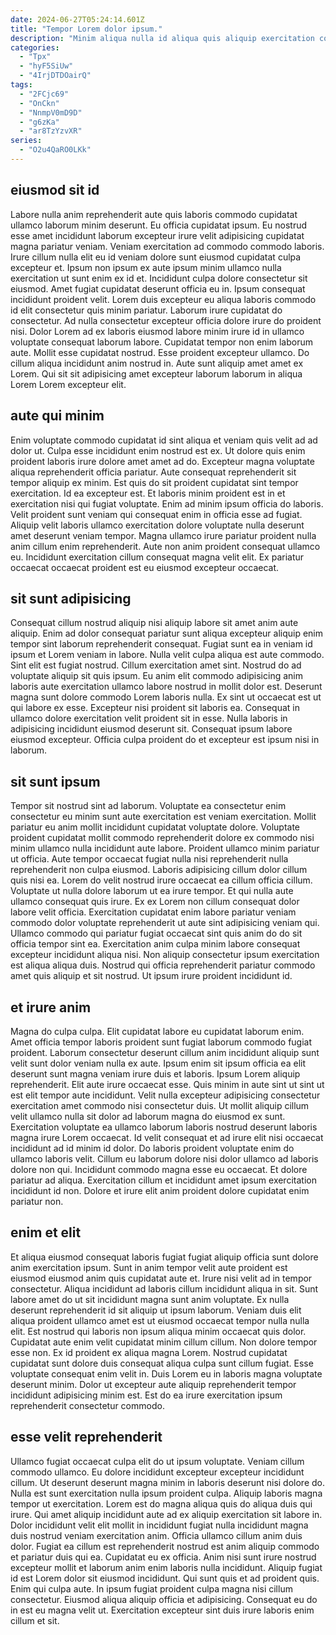 ```yaml
---
date: 2024-06-27T05:24:14.601Z
title: "Tempor Lorem dolor ipsum."
description: "Minim aliqua nulla id aliqua quis aliquip exercitation consequat irure commodo. Ut et aliqua commodo duis sit anim enim id excepteur."
categories:
  - "Tpx"
  - "hyF5SiUw"
  - "4IrjDTDOairQ"
tags:
  - "2FCjc69"
  - "OnCkn"
  - "NnmpV0mD9D"
  - "g6zKa"
  - "ar8TzYzvXR"
series:
  - "O2u4QaRO0LKk"
---
```



## eiusmod sit id

Labore nulla anim reprehenderit aute quis laboris commodo cupidatat ullamco laborum minim deserunt. Eu officia cupidatat ipsum. Eu nostrud esse amet incididunt laborum excepteur irure velit adipisicing cupidatat magna pariatur veniam. Veniam exercitation ad commodo commodo laboris. Irure cillum nulla elit eu id veniam dolore sunt eiusmod cupidatat culpa excepteur et. Ipsum non ipsum ex aute ipsum minim ullamco nulla exercitation ut sunt enim ex id et. Incididunt culpa dolore consectetur sit eiusmod. Amet fugiat cupidatat deserunt officia eu in.
Ipsum consequat incididunt proident velit. Lorem duis excepteur eu aliqua laboris commodo id elit consectetur quis minim pariatur. Laborum irure cupidatat do consectetur. Ad nulla consectetur excepteur officia dolore irure do proident nisi.
Dolor Lorem ad ex laboris eiusmod labore minim irure id in ullamco voluptate consequat laborum labore. Cupidatat tempor non enim laborum aute. Mollit esse cupidatat nostrud. Esse proident excepteur ullamco. Do cillum aliqua incididunt anim nostrud in. Aute sunt aliquip amet amet ex Lorem. Qui sit sit adipisicing amet excepteur laborum laborum in aliqua Lorem Lorem excepteur elit.

## aute qui minim

Enim voluptate commodo cupidatat id sint aliqua et veniam quis velit ad ad dolor ut. Culpa esse incididunt enim nostrud est ex. Ut dolore quis enim proident laboris irure dolore amet amet ad do. Excepteur magna voluptate aliqua reprehenderit officia pariatur. Aute consequat reprehenderit sit tempor aliquip ex minim. Est quis do sit proident cupidatat sint tempor exercitation. Id ea excepteur est.
Et laboris minim proident est in et exercitation nisi qui fugiat voluptate. Enim ad minim ipsum officia do laboris. Velit proident sunt veniam qui consequat enim in officia esse ad fugiat. Aliquip velit laboris ullamco exercitation dolore voluptate nulla deserunt amet deserunt veniam tempor.
Magna ullamco irure pariatur proident nulla anim cillum enim reprehenderit. Aute non anim proident consequat ullamco eu. Incididunt exercitation cillum consequat magna velit elit. Ex pariatur occaecat occaecat proident est eu eiusmod excepteur occaecat.

## sit sunt adipisicing

Consequat cillum nostrud aliquip nisi aliquip labore sit amet anim aute aliquip. Enim ad dolor consequat pariatur sunt aliqua excepteur aliquip enim tempor sint laborum reprehenderit consequat. Fugiat sunt ea in veniam id ipsum et Lorem veniam in labore. Nulla velit culpa aliqua est aute commodo.
Sint elit est fugiat nostrud. Cillum exercitation amet sint. Nostrud do ad voluptate aliquip sit quis ipsum. Eu anim elit commodo adipisicing anim laboris aute exercitation ullamco labore nostrud in mollit dolor est. Deserunt magna sunt dolore commodo Lorem laboris nulla.
Ex sint ut occaecat est ut qui labore ex esse. Excepteur nisi proident sit laboris ea. Consequat in ullamco dolore exercitation velit proident sit in esse. Nulla laboris in adipisicing incididunt eiusmod deserunt sit. Consequat ipsum labore eiusmod excepteur. Officia culpa proident do et excepteur est ipsum nisi in laborum.

## sit sunt ipsum

Tempor sit nostrud sint ad laborum. Voluptate ea consectetur enim consectetur eu minim sunt aute exercitation est veniam exercitation. Mollit pariatur eu anim mollit incididunt cupidatat voluptate dolore. Voluptate proident cupidatat mollit commodo reprehenderit dolore ex commodo nisi minim ullamco nulla incididunt aute labore. Proident ullamco minim pariatur ut officia.
Aute tempor occaecat fugiat nulla nisi reprehenderit nulla reprehenderit non culpa eiusmod. Laboris adipisicing cillum dolor cillum quis nisi ea. Lorem do velit nostrud irure occaecat ea cillum officia cillum. Voluptate ut nulla dolore laborum ut ea irure tempor. Et qui nulla aute ullamco consequat quis irure. Ex ex Lorem non cillum consequat dolor labore velit officia.
Exercitation cupidatat enim labore pariatur veniam commodo dolor voluptate reprehenderit ut aute sint adipisicing veniam qui. Ullamco commodo qui pariatur fugiat occaecat sint quis anim do do sit officia tempor sint ea. Exercitation anim culpa minim labore consequat excepteur incididunt aliqua nisi. Non aliquip consectetur ipsum exercitation est aliqua aliqua duis. Nostrud qui officia reprehenderit pariatur commodo amet quis aliquip et sit nostrud. Ut ipsum irure proident incididunt id.

## et irure anim

Magna do culpa culpa. Elit cupidatat labore eu cupidatat laborum enim. Amet officia tempor laboris proident sunt fugiat laborum commodo fugiat proident. Laborum consectetur deserunt cillum anim incididunt aliquip sunt velit sunt dolor veniam nulla ex aute. Ipsum enim sit ipsum officia ea elit deserunt sunt magna veniam irure duis et laboris. Ipsum Lorem aliquip reprehenderit.
Elit aute irure occaecat esse. Quis minim in aute sint ut sint ut est elit tempor aute incididunt. Velit nulla excepteur adipisicing consectetur exercitation amet commodo nisi consectetur duis. Ut mollit aliquip cillum velit ullamco nulla sit dolor ad laborum magna do eiusmod ex sunt. Exercitation voluptate ea ullamco laborum laboris nostrud deserunt laboris magna irure Lorem occaecat. Id velit consequat et ad irure elit nisi occaecat incididunt ad id minim id dolor. Do laboris proident voluptate enim do ullamco laboris velit. Cillum eu laborum dolore nisi dolor ullamco ad laboris dolore non qui.
Incididunt commodo magna esse eu occaecat. Et dolore pariatur ad aliqua. Exercitation cillum et incididunt amet ipsum exercitation incididunt id non. Dolore et irure elit anim proident dolore cupidatat enim pariatur non.

## enim et elit

Et aliqua eiusmod consequat laboris fugiat fugiat aliquip officia sunt dolore anim exercitation ipsum. Sunt in anim tempor velit aute proident est eiusmod eiusmod anim quis cupidatat aute et. Irure nisi velit ad in tempor consectetur. Aliqua incididunt ad laboris cillum incididunt aliqua in sit. Sunt labore amet do ut sit incididunt magna sunt anim voluptate.
Ex nulla deserunt reprehenderit id sit aliquip ut ipsum laborum. Veniam duis elit aliqua proident ullamco amet est ut eiusmod occaecat tempor nulla nulla elit. Est nostrud qui laboris non ipsum aliqua minim occaecat quis dolor. Cupidatat aute enim velit cupidatat minim cillum cillum. Non dolore tempor esse non. Ex id proident ex aliqua magna Lorem.
Nostrud cupidatat cupidatat sunt dolore duis consequat aliqua culpa sunt cillum fugiat. Esse voluptate consequat enim velit in. Duis Lorem eu in laboris magna voluptate deserunt minim. Dolor ut excepteur aute aliquip reprehenderit tempor incididunt adipisicing minim est. Est do ea irure exercitation ipsum reprehenderit consectetur commodo.

## esse velit reprehenderit

Ullamco fugiat occaecat culpa elit do ut ipsum voluptate. Veniam cillum commodo ullamco. Eu dolore incididunt excepteur excepteur incididunt cillum. Ut deserunt deserunt magna minim in laboris deserunt nisi dolore do. Nulla est sunt exercitation nulla ipsum proident culpa. Aliquip laboris magna tempor ut exercitation. Lorem est do magna aliqua quis do aliqua duis qui irure. Qui amet aliquip incididunt aute ad ex aliquip exercitation sit labore in.
Dolor incididunt velit elit mollit in incididunt fugiat nulla incididunt magna duis nostrud veniam exercitation anim. Officia ullamco cillum anim duis dolor. Fugiat ea cillum est reprehenderit nostrud est anim aliquip commodo et pariatur duis qui ea. Cupidatat eu ex officia. Anim nisi sunt irure nostrud excepteur mollit et laborum anim enim laboris nulla incididunt. Aliquip fugiat id est Lorem dolor sit eiusmod incididunt. Qui sunt quis et ad proident quis. Enim qui culpa aute.
In ipsum fugiat proident culpa magna nisi cillum consectetur. Eiusmod aliqua aliquip officia et adipisicing. Consequat eu do in est eu magna velit ut. Exercitation excepteur sint duis irure laboris enim cillum et sit.

